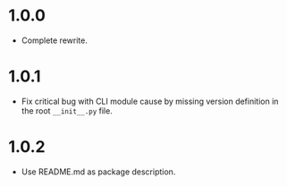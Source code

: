 # 1.0.0

- Complete rewrite.


# 1.0.1

- Fix critical bug with CLI module cause by missing version definition in the root `__init__.py` file.


# 1.0.2

- Use README.md as package description.

